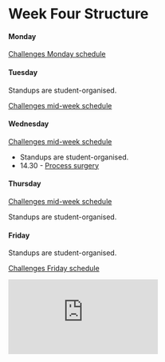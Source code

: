 # Week Four Structure

#### Monday

[Challenges Monday schedule](./challenges_monday_schedule.md)

#### Tuesday

Standups are student-organised.

[Challenges mid-week schedule](./challenges_mid_week_schedule.md)

#### Wednesday

[Challenges mid-week schedule](./challenges_mid_week_schedule.md)

- Standups are student-organised.
- 14.30 - [Process surgery](https://github.com/makersacademy/course/blob/master/pills/process_surgery.md)

#### Thursday

[Challenges mid-week schedule](./challenges_mid_week_schedule.md)

Standups are student-organised.

#### Friday

Standups are student-organised.

[Challenges Friday schedule](./challenges_friday_schedule.md)


![Tracking pixel](https://githubanalytics.herokuapp.com/course/sequence/onsite/week04.md)
